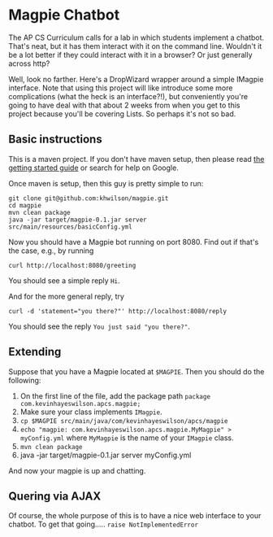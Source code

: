 Magpie Chatbot
==============

The AP CS Curriculum calls for a lab in which students implement a chatbot. That's neat, but
it has them interact with it on the command line. Wouldn't it be a lot better if they could
interact with it in a browser? Or just generally across http?

Well, look no farther. Here's a DropWizard wrapper around a simple IMagpie interface. Note
that using this project will like introduce some more complications (what the heck is an
interface?!), but conveniently you're going to have deal with that about 2 weeks from when
you get to this project because you'll be covering Lists. So perhaps it's not so bad.

Basic instructions
----------------

This is a maven project. If you don't have maven setup, then please read [the getting
started guide](http://maven.apache.org/guides/getting-started/) or search for help
on Google.

Once maven is setup, then this guy is pretty simple to run:

```
git clone git@github.com:khwilson/magpie.git
cd magpie
mvn clean package
java -jar target/magpie-0.1.jar server src/main/resources/basicConfig.yml
```

Now you should have a Magpie bot running on port 8080. Find out if that's the case, e.g.,
by running

```
curl http://localhost:8080/greeting
```

You should see a simple reply `Hi`.

And for the more general reply, try

```
curl -d 'statement="you there?"' http://localhost:8080/reply
```

You should see the reply `You just said "you there?"`.

Extending
---------

Suppose that you have a Magpie located at `$MAGPIE`. Then you should do the following:
1. On the first line of the file, add the package path `package com.kevinhayeswilson.apcs.magpie;`
2. Make sure your class implements `IMagpie`.
3. `cp $MAGPIE src/main/java/com/kevinhayeswilson/apcs/magpie`
4. `echo "magpie: com.kevinhayeswilson.apcs.magpie.MyMagpie" > myConfig.yml` where `MyMagpie` is the name of your `IMagpie` class.
5. `mvn clean package`
6. java -jar target/magpie-0.1.jar server myConfig.yml

And now your magpie is up and chatting.

Quering via AJAX
----------------

Of course, the whole purpose of this is to have a nice web interface to your chatbot. To get that
going..... `raise NotImplementedError`

